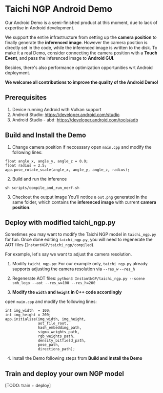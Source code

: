 # Taichi NGP Android Demo
Our Android Demo is a semi-finished product at this moment, due to lack of expertise in Android development. 

We support the entire infrastructure from setting up the **camera position** to finally generate the **inferenced image**. However the camera position is directly set in the code, while the inferenced image is written to the disk. To make it a real Demo, consider connecting the camera position with a **Touch Event**, and pass the inferenced image to **Android GUI**.

Besides, there's also performance optimization opportunities wrt Android deployment. 

**We welcome all contributions to improve the quality of the Android Demo!**

## Prerequisites 
1. Device running Android with Vulkan support
2. Android Studio: https://developer.android.com/studio
3. Android Studio - abd: https://developer.android.com/tools/adb

## Build and Install the Demo
1. Change camera position if neccessary
open `main.cpp` and modify the following lines:
```
float angle_x, angle_y, angle_z = 0.0;
float radius = 2.5;
app.pose_rotate_scale(angle_x, angle_y, angle_z, radius);
```

2. Build and run the inference
```
sh scripts/compile_and_run_nerf.sh
```

3. Checkout the output image
You'll notice a `out.png` generated in the same folder, which contains the **inferenced image** with current **camera position**.

## Deploy with modified taichi_ngp.py
Sometimes you may want to modify the Taichi NGP model in `taichi_ngp.py` for fun. Once done editing `taichi_ngp.py`, you will need to regenerate the AOT files (`InstantNGP/taichi_ngp/compiled`). 

For example, let's say we want to adjust the camera resolution. 

1. Modify `taichi_ngp.py`:
For our example only, `taichi_ngp.py` already supports adjusting the camera resolution via `--res_w` `--res_h`

2. Regenerate AOT files:
`python3 InstantNGP/taichi_ngp.py --scene smh_lego --aot --res_w=100 --res_h=200`

3. **Modify the `width` and `height` in C++ code accordingly**

open `main.cpp` and modify the following lines:
```
int img_width  = 100;
int img_height = 200;
app.initialize(img_width, img_height,
               aot_file_root,
               hash_embedding_path,
               sigma_weights_path,
               rgb_weights_path,
               density_bitfield_path,
               pose_path,
               directions_path);
```

4. Install the Demo following steps from **Build and Install the Demo**

## Train and deploy your own NGP model
[TODO: train + deploy]
